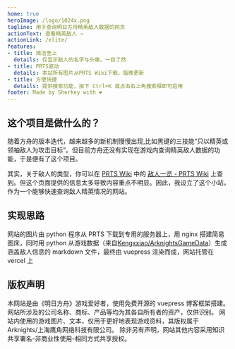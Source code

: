 ```yaml
---
home: true
heroImage: /logo/1024x.png
tagline: 用于查询明日方舟精英敌人数据的网页
actionText: 查看精英敌人 →
actionLink: /elite/
features:
- title: 简洁至上
  details: 仅显示敌人的名字与头像，一目了然
- title: PRTS驱动
  details: 本站所有图片从PRTS Wiki下载，每晚更新
- title: 方便快捷
  details: 提供搜索功能，按下 Ctrl+K 或点击右上角搜索框即可启用
footer: Made by Sherkey with ❤
---
```


## 这个项目是做什么的？

随着方舟的版本迭代，越来越多的新机制慢慢出现,比如黑键的三技能“只以精英或领袖敌人为攻击目标”。但目前方舟还没有实现在游戏内查询精英敌人数据的功能，于是便有了这个项目。

其实，关于敌人的类型，你可以在 [PRTS Wiki](https://prts.wiki) 中的 [敌人一览 - PRTS Wiki](https://prts.wiki/w/敌人一览) 上查到。但这个页面提供的信息太多导致内容重点不明显。因此，我设立了这个小站，作为一个能够快速查询敌人精英情况的网站。


## 实现思路

网站的图片由 python 程序从 PRTS 下载到专用的服务器上，用 nginx 搭建简易图床，同时用 python 从游戏数据（来自[Kengxxiao/ArknightsGameData](https://github.com/Kengxxiao/ArknightsGameData)）生成涵盖敌人信息的 markdown 文件，最终由 vuepress 渲染而成，网站托管在 vercel 上


## 版权声明

本网站是由《明日方舟》游戏爱好者，使用免费开源的 vuepress 博客框架搭建。网站所涉及的公司名称、商标、产品等均为其各自所有者的资产，仅供识别。
网站内使用的游戏图片、文本，仅用于更好地表现游戏资料，其版权属于 Arknights/上海鹰角网络科技有限公司。
除非另有声明，网站其他内容采用知识共享署名-非商业性使用-相同方式共享授权。